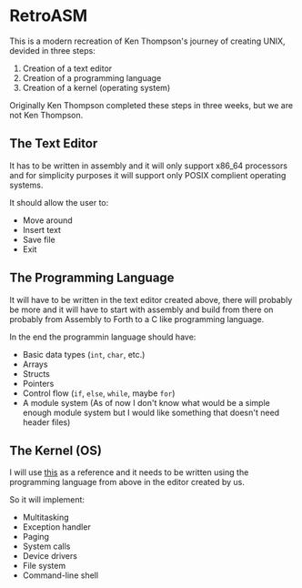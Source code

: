 # RetroASM

This is a modern recreation of Ken Thompson's journey of creating UNIX,
devided in three steps:

1. Creation of a text editor
2. Creation of a programming language
3. Creation of a kernel (operating system)

Originally Ken Thompson completed these steps in three weeks, but we are not
Ken Thompson.

## The Text Editor

It has to be written in assembly and it will only support x86_64 processors
and for simplicity purposes it will support only POSIX complient operating
systems.

It should allow the user to:
- Move around
- Insert text
- Save file
- Exit

## The Programming Language

It will have to be written in the text editor created above, there will probably
be more and it will have to start with assembly and build from there on probably
from Assembly to Forth to a C like programming language.

In the end the programmin language should have:
- Basic data types (`int`, `char`, etc.)
- Arrays
- Structs
- Pointers
- Control flow (`if`, `else`, `while`, maybe `for`)
- A module system (As of now I don't know what would be a simple
enough module system but I would like something that doesn't need header files)


## The Kernel (OS)
I will use [this](https://operating-system-in-1000-lines.vercel.app/) as
a reference and it needs to be written using the programming language from
above in the editor created by us.

So it will implement:
- Multitasking
- Exception handler
- Paging
- System calls
- Device drivers
- File system
- Command-line shell
